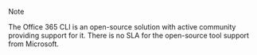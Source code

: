 
> [!NOTE]
> The Office 365 CLI is an open-source solution with active community providing support for it. There is no SLA for the open-source tool support from Microsoft.
